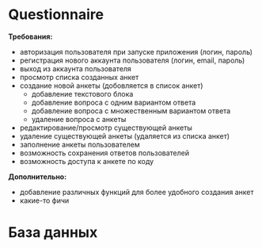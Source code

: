# Questionnaire

**Требования:**
- авторизация пользователя при запуске приложения (логин, пароль)
- регистрация нового аккаунта пользователя (логин, email, пароль)
- выход из аккаунта пользователя
- просмотр списка созданных анкет
- создание новой анкеты (добовляется в список анкет)
    - добавление текстового блока
    - добавление вопроса с одним вариантом ответа
    - добавление вопроса с множественным вариантом ответа
    - удаление вопроса с анкеты
- редактирование/просмотр существующей анкеты
- удаление существующей анкеты (удаляется из списка анкет)
- заполнение анкеты пользователем
- возможность сохранения ответов пользователей
- возможность доступа к анкете по коду

**Дополнительно:**
- добавление различных функций для более удобного создания анкет
- какие-то фичи

# База данных

